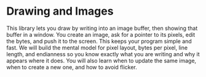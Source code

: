 # Drawing and Images

This library lets you draw by writing into an image buffer, then showing that buffer in a window. You create an image, ask for a pointer to its pixels, edit the bytes, and push it to the screen. This keeps your program simple and fast. We will build the mental model for pixel layout, bytes per pixel, line length, and endianness so you know exactly what you are writing and why it appears where it does. You will also learn when to update the same image, when to create a new one, and how to avoid flicker.
